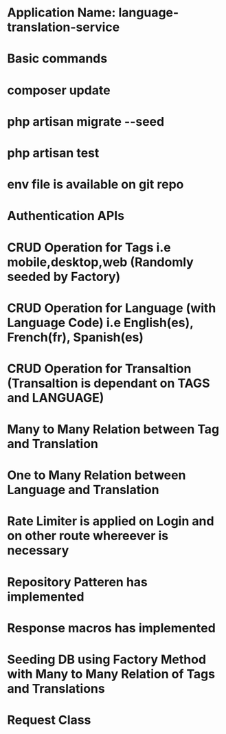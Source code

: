 # Application Name: language-translation-service

# Basic commands

# composer update

# php artisan migrate --seed

# php artisan test

# env file is available on git repo

# Authentication APIs

# CRUD Operation for Tags i.e mobile,desktop,web (Randomly seeded by Factory)

# CRUD Operation for Language (with Language Code) i.e English(es), French(fr), Spanish(es)

# CRUD Operation for Transaltion (Transaltion is dependant on TAGS and LANGUAGE)

# Many to Many Relation between Tag and Translation

# One to Many Relation between Language and Translation

# Rate Limiter is applied on Login and on other route whereever is necessary

# Repository Patteren has implemented

# Response macros has implemented

# Seeding DB using Factory Method with Many to Many Relation of Tags and Translations

# Request Class
